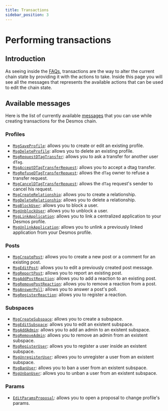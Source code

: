 ```yaml
---
title: Transactions
sidebar_position: 3
---
```

# Performing transactions

## Introduction

As seeing inside the [FAQs](developer-faq.md#what-is-a-transaction), transactions are the way to alter the current chain
state by providing it with the actions to take. Inside this page you will see all the messages that represents the
available actions that can be used to edit the chain state.

## Available messages

Here is the list of currently available [messages](developer-faq.md#what-is-a-message) that you can use while creating
transactions for the Desmos chain.

### Profiles

* [`MsgSaveProfile`](msgs/profiles/save-profile.md): allows you to create or edit an existing profile.
* [`MsgDeleteProfile`](msgs/profiles/delete-profile.md): allows you to delete an existing profile.
* [`MsgRequestDTagTransfer`](msgs/profiles/request-dtag-transfer.md): allows you to ask a transfer for another
  user `dTag`.
* [`MsgAcceptDTagTransferRequest`](msgs/profiles/accept-dtag-transfer-request.md): allows you to accept a dtag transfer.
* [`MsgRefuseDTagTransferRequest`](msgs/profiles/refuse-dtag-transfer-request.md): allows the `dTag` owner to refuse a
  transfer request.
* [`MsgCancelDTagTransferRequest`](msgs/profiles/cancel-dtag-transfer-request.md): allows the `dTag` request's sender to
  cancel his request.
* [`MsgCreateRelationship`](msgs/profiles/create-relationship.md): allows you to create a relationship.
* [`MsgDeleteRelationship`](msgs/profiles/delete-relationship.md): allows you to delete a relationship.
* [`MsgBlockUser`](msgs/profiles/block-user.md): allows you to block a user.
* [`MsgUnblockUser`](msgs/profiles/unblock-user.md): allows you to unblock a user.
* [`MsgLinkApplication`](msgs/profiles/link-application.md): allows you to link a centralized application to your Desmos profile.
* [`MsgUnlinkApplication`](msgs/profiles/unlink-application.md): allows you to unlink a previously linked application from your Desmos profile.

### Posts

* [`MsgCreatePost`](msgs/staging/posts/create-post.md): allows you to create a new post or a comment for an existing
  post.
* [`MsgEditPost`](msgs/staging/posts/edit-post.md): allows you to edit a previously created post message.
* [`MsgReportPost`](msgs/staging/posts/report-post.md): allows you to report an existing post.
* [`MsgAddPostReaction`](msgs/staging/posts/add-post-reaction.md): allows you to add a reaction to an existing post.
* [`MsgRemovePostReaction`](msgs/staging/posts/remove-post-reaction.md): allows you to remove a reaction from a post.
* [`MsgAnswerPoll`](msgs/staging/posts/answer-poll.md): allows you to answer a post's poll.
* [`MsgRegisterReaction`](msgs/staging/posts/register-reaction.md): allows you to register a reaction.

### Subspaces

* [`MsgCreateSubspace`](msgs/staging/subspaces/create-subspace.md): allows you to create a subspace.
* [`MsgEditSubspace`](msgs/staging/subspaces/edit-subspace.md): allows you to edit an existent subspace.
* [`MsgAddAdmin`](msgs/staging/subspaces/add-admin.md): allows you to add an admin to an existent subspace.
* [`MsgRemoveAdmin`](msgs/staging/subspaces/remove-admin.md): allows you to remove an admin from an existent subspace.
* [`MsgRegisterUser`](msgs/staging/subspaces/register-user.md): allows you to register a user inside an existent subspace.
* [`MsgUnregisterUser`](msgs/staging/subspaces/unregister-user.md): allows you to unregister a user from an existent subspace.
* [`MsgBanUser`](msgs/staging/subspaces/ban-user.md): allows you to ban a user from an existent subspace.
* [`MsgUnbanUser`](msgs/staging/subspaces/unban-user.md): allows you to unban a user from an existent subspace.

### Params
* [`EditParamsProposal`](msgs/staging/edit_param_proposal.md): allows you to open a proposal to change profile's params.
